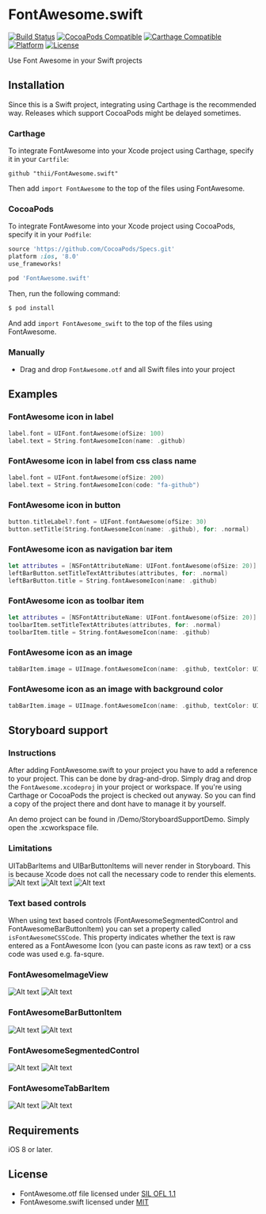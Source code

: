 # FontAwesome.swift

[![Build Status](http://img.shields.io/travis/thii/FontAwesome.swift.svg?style=flat)](https://travis-ci.org/thii/FontAwesome.swift)
[![CocoaPods Compatible](https://img.shields.io/cocoapods/v/FontAwesome.swift.svg)](https://img.shields.io/cocoapods/v/FontAwesome.swift.svg)
[![Carthage Compatible](https://img.shields.io/badge/Carthage-compatible-4BC51D.svg?style=flat)](https://github.com/Carthage/Carthage)
[![Platform](https://img.shields.io/cocoapods/p/FontAwesome.swift.svg?style=flat)](http://cocoadocs.org/docsets/FontAwesome.swift)
[![License](https://img.shields.io/cocoapods/l/FontAwesome.swift.svg)](https://raw.githubusercontent.com/thii/FontAwesome.swift/master/LICENSE)

Use Font Awesome in your Swift projects

## Installation

Since this is a Swift project, integrating using Carthage is the recommended way. Releases which support CocoaPods might be delayed sometimes.

### Carthage

To integrate FontAwesome into your Xcode project using Carthage, specify it in your `Cartfile`:

```ogdl
github "thii/FontAwesome.swift"
```

Then add `import FontAwesome` to the top of the files using FontAwesome.

### CocoaPods

To integrate FontAwesome into your Xcode project using CocoaPods, specify it in your `Podfile`:

```ruby
source 'https://github.com/CocoaPods/Specs.git'
platform :ios, '8.0'
use_frameworks!

pod 'FontAwesome.swift'
```

Then, run the following command:

```bash
$ pod install
```

And add `import FontAwesome_swift` to the top of the files using FontAwesome.

### Manually
- Drag and drop `FontAwesome.otf` and all Swift files into your project

## Examples

### FontAwesome icon in label
```swift
label.font = UIFont.fontAwesome(ofSize: 100)
label.text = String.fontAwesomeIcon(name: .github)
```

### FontAwesome icon in label from css class name
```swift
label.font = UIFont.fontAwesome(ofSize: 200)
label.text = String.fontAwesomeIcon(code: "fa-github")
```

### FontAwesome icon in button
```swift
button.titleLabel?.font = UIFont.fontAwesome(ofSize: 30)
button.setTitle(String.fontAwesomeIcon(name: .github), for: .normal)
```

### FontAwesome icon as navigation bar item
```swift
let attributes = [NSFontAttributeName: UIFont.fontAwesome(ofSize: 20)] as [String: Any]
leftBarButton.setTitleTextAttributes(attributes, for: .normal)
leftBarButton.title = String.fontAwesomeIcon(name: .github)
```

### FontAwesome icon as toolbar item
```swift
let attributes = [NSFontAttributeName: UIFont.fontAwesome(ofSize: 20)] as [String: Any]
toolbarItem.setTitleTextAttributes(attributes, for: .normal)
toolbarItem.title = String.fontAwesomeIcon(name: .github)
```

### FontAwesome icon as an image
```swift
tabBarItem.image = UIImage.fontAwesomeIcon(name: .github, textColor: UIColor.black, size: CGSize(width: 30, height: 30))
```

### FontAwesome icon as an image with background color
```swift
tabBarItem.image = UIImage.fontAwesomeIcon(name: .github, textColor: UIColor.blue, size: CGSize(width: 4000, height: 4000), backgroundColor: UIColor.red)
```
## Storyboard support

### Instructions

After adding FontAwesome.swift to your project you have to add a reference to your project. This can be done by drag-and-drop. Simply drag and drop the `FontAwesome.xcodeproj` in your project or workspace. If you're using Carthage or CocoaPods the project is checked out anyway. So you can find a copy of the project there and dont have to manage it by yourself.

An demo project can be found in /Demo/StoryboardSupportDemo. Simply open the .xcworkspace file.

### Limitations

UITabBarItems and UIBarButtonItems will never render in Storyboard. This is because Xcode does not call the necessary code to render this elements.
![Alt text](DocImgs/Xcode_Storyboard.png)
![Alt text](DocImgs/Simulator1.png)
![Alt text](DocImgs/Simulator2.png)

### Text based controls

When using text based controls (FontAwesomeSegmentedControl and FontAwesomeBarButtonItem) you can set a property called `isFontAwesomeCSSCode`. This property indicates whether the text is raw entered as a FontAwesome Icon (you can paste icons as raw text) or a css code was used e.g. fa-squre.

### FontAwesomeImageView

![Alt text](DocImgs/ImageView1.png)
![Alt text](DocImgs/ImageView2.png)

### FontAwesomeBarButtonItem

![Alt text](DocImgs/BarButtonItem1.png)
![Alt text](DocImgs/BarButtonItem2.png)

### FontAwesomeSegmentedControl

![Alt text](DocImgs/Segmented1.png)
![Alt text](DocImgs/Segmented2.png)

### FontAwesomeTabBarItem

![Alt text](DocImgs/TabBarItem1.png)
![Alt text](DocImgs/TabBarItem2.png)

## Requirements

iOS 8 or later.

## License
- FontAwesome.otf file licensed under [SIL OFL 1.1](http://scripts.sil.org/OFL)
- FontAwesome.swift licensed under [MIT](http://thi.mit-license.org/)

